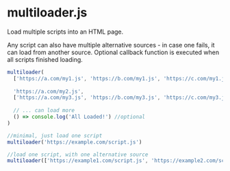# multiloader.js

Load multiple scripts into an HTML page.

Any script can also have multiple alternative sources - in case one fails, it can load from another source. 
Optional callback function is executed when all scripts finished loading.

```javascript
multiloader(  
  ['https://a.com/my1.js', 'https://b.com/my1.js', 'https://c.com/my1.js'], // these are alternative versions, 
                                                                            // only one loads
  'https://a.com/my2.js',                                                   //this loads 2nd  
  ['https://a.com/my3.js', 'https://b.com/my3.js', 'https://c.com/my3.js'], // this loads 3rd, 
                                                                            // 3 alt. versions, only one loads  
  // ... can load more
  () => console.log('All Loaded!') //optional     
)  
```
```javascript
//minimal, just load one script
multiloader('https://example.com/script.js') 
```
```javascript
//load one script, with one alternative source
multiloader(['https://example1.com/script.js', 'https://example2.com/script.js']) 
```
